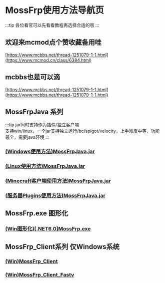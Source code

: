 # MossFrp使用方法导航页
:::tip
各位看官可以先看看教程再选择合适的哦
:::
## 欢迎来mcmod点个赞收藏备用哇<br>
[https://www.mcbbs.net/thread-1251079-1-1.html](https://www.mcmod.cn/class/6384.html)<br>
## mcbbs也是可以滴<br>
[https://www.mcbbs.net/thread-1251079-1-1.html](https://www.mcbbs.net/thread-1251079-1-1.html)<br>
## MossFrpJava 系列
:::tip
jar同时支持作为插件/独立客户端<br>
支持win/linux，一个jar支持独立运行/bc/spigot/velocity，上手难度中等，功能最全，需要java环境
:::
### [(Windows使用方法)MossFrpJava.jar](/client/MossFrpJava-win.md)
### [(Linux使用方法)MossFrpJava.jar](/client/MossFrpJava-linux.md)
### [(Minecraft客户端使用方法)MossFrpJava.jar](/client/MossFrpJava-client.md)
### [(服务器Plugins使用方法)MossFrpJava.jar](/client/MossFrpJava-plugins.md)
## MossFrp.exe 图形化
### [(Win图形化)[.NET6.0]MossFrp.exe](/client/MossFrp.exe.md)
## MossFrp_Client系列 仅Windows系统
### [(Win)MossFrp_Client](/old/MossFrp_Client.md)
### [(Win)MossFrp_Client_Fastv](/client/MossFrp_Client_Fastv.md)